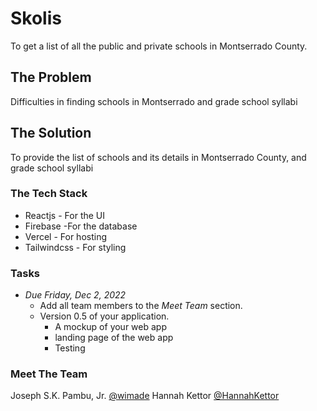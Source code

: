 # Skolis
To get a list of all the public and private schools in Montserrado County.

## The Problem
Difficulties in finding schools in Montserrado and grade school syllabi

## The Solution
To provide the list of schools and its details in Montserrado County, and grade school syllabi

### The Tech Stack
- Reactjs - For the UI
- Firebase -For the database
- Vercel - For hosting
- Tailwindcss - For styling

### Tasks
- *Due Friday, Dec 2, 2022*
    - Add all team members to the *Meet Team* section.
    - Version 0.5 of your application.
       - A mockup of your web app
       - landing page of the web app
       - Testing

### Meet The Team
Joseph S.K. Pambu, Jr. [@wimade](https://www.github.com/wimade)
Hannah Kettor [@HannahKettor](https://www.github.com/HannahKettor)
